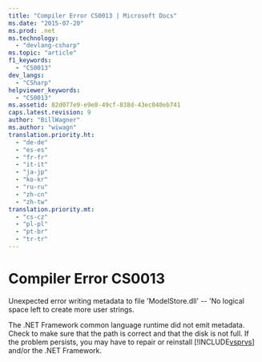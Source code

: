 ```yaml
---
title: "Compiler Error CS0013 | Microsoft Docs"
ms.date: "2015-07-20"
ms.prod: .net
ms.technology: 
  - "devlang-csharp"
ms.topic: "article"
f1_keywords: 
  - "CS0013"
dev_langs: 
  - "CSharp"
helpviewer_keywords: 
  - "CS0013"
ms.assetid: 82d077e9-e9e8-49cf-838d-43ec040eb741
caps.latest.revision: 9
author: "BillWagner"
ms.author: "wiwagn"
translation.priority.ht: 
  - "de-de"
  - "es-es"
  - "fr-fr"
  - "it-it"
  - "ja-jp"
  - "ko-kr"
  - "ru-ru"
  - "zh-cn"
  - "zh-tw"
translation.priority.mt: 
  - "cs-cz"
  - "pl-pl"
  - "pt-br"
  - "tr-tr"
---
```

# Compiler Error CS0013
Unexpected error writing metadata to file 'ModelStore.dll' -- 'No logical space left to create more user strings.  
  
 The .NET Framework common language runtime did not emit metadata. Check to make sure that the path is correct and that the disk is not full. If the problem persists, you may have to repair or reinstall [!INCLUDE[vsprvs](~/includes/vsprvs-md.md)] and/or the .NET Framework.